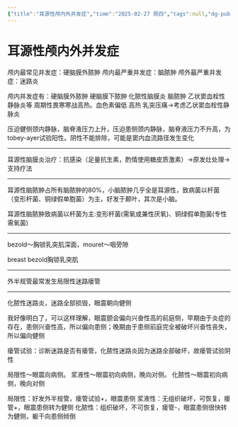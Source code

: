 ```yaml
---
{"title":"耳源性颅内外并发症","time":"2025-02-27 周四","tags":null,"dg-publish":true,"permalink":"/200 学习/210 耳鼻咽喉头颈外科学/第02篇 耳/第08章 耳源性颅内外并发症/耳源性颅内外并发症/","dgPassFrontmatter":true,"created":"2025-02-27T19:29:31.467+08:00","updated":"2025-02-27T20:27:49.489+08:00"}
---
```


# 耳源性颅内外并发症
颅内最常见并发症：硬脑膜外脓肿
颅内最严重并发症：脑脓肿
颅外最严重并发症：迷路炎

颅内并发症有：硬脑膜外脓肿 硬脑膜下脓肿 化脓性脑膜炎 脑脓肿 乙状窦血栓性静脉炎等
周期性畏寒寒战高热。血色素偏低 高热 乳突压痛→考虑乙状窦血栓性静脉炎

压迫健侧颈内静脉，脑脊液压力上升，压迫患侧颈内静脉，脑脊液压力不升高，为tobey-ayer试验阳性。阴性不能排除，可能是窦内血流路径发生变化
***
耳源性脑膜炎治疗：抗感染（足量抗生素，酌情使用糖皮质激素）→原发灶处理→支持疗法

***
耳源性脑脓肿占所有脑脓肿的80%，小脑脓肿几乎全是耳源性，致病菌以杆菌（变形杆菌、铜绿假单胞菌）为主，好发于颞叶，其次是小脑。

耳源性脑脓肿致病菌以杆菌为主:变形杆菌(需氧或兼性厌氧)、铜绿假单胞菌(专性需氧菌)
***
bezold～胸锁乳突肌深面，mouret～咽旁隙

breast bezold胸锁乳突肌
***
外半规管最常发生局限性迷路瘘管
***
化脓性迷路炎，迷路全部损毁，眼震朝向健侧

我好像明白了，可以这样理解，眼震颤会偏向兴奋性高的前庭侧，早期由于炎症的存在，患侧兴奋性高，所以偏向患侧；晚期由于患侧前庭完全被破坏兴奋性丧失，所以偏向健侧

瘘管试验：诊断迷路是否有瘘管，化脓性迷路炎因为迷路全部破坏，故瘘管试验阴性

局限性～眼震向病侧。
浆液性～眼震初向病侧，晚向对侧。
化脓性～眼震初向病侧，晚向对侧

局限性：好发外半规管，瘘管试验+，眼震患侧
浆液性：无组织破坏，可恢复，瘘管+，眼震患侧转为健侧
化脓性：组织破坏，不可恢复，瘘管-，眼震患侧很快转为健侧，躯干向患侧倾倒


























































































































































































































































































































































































































